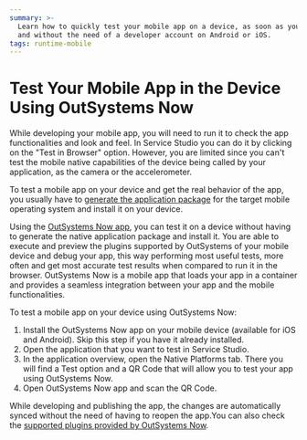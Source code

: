 ```yaml
---
summary: >-
  Learn how to quickly test your mobile app on a device, as soon as you publish
  and without the need of a developer account on Android or iOS.
tags: runtime-mobile
---
```


# Test Your Mobile App in the Device Using OutSystems Now

While developing your mobile app, you will need to run it to check the app functionalities and look and feel. In Service Studio you can do it by clicking on the "Test in Browser" option. However, you are limited since you can't test the mobile native capabilities of the device being called by your application, as the camera or the accelerometer.

To test a mobile app on your device and get the real behavior of the app, you usually have to [generate the application package](https://github.com/danielmarquespt/docs-product/tree/e7ea3f444d5129dab245c69ab72ae091554bc4fb/src/deliver-mobile/generate-and-distribute-your-mobile-app/intro.md%3E) for the target mobile operating system and install it on your device.

Using the [OutSystems Now app](https://now.outsystems.com>), you can test it on a device without having to generate the native application package and install it. You are able to execute and preview the plugins supported by OutSystems of your mobile device and debug your app, this way performing most useful tests, more often and get most accurate test results when compared to run it in the browser. OutSystems Now is a mobile app that loads your app in a container and provides a seamless integration between your app and the mobile functionalities.

To test a mobile app on your device using OutSystems Now:

1. Install the OutSystems Now app on your mobile device \(available for iOS and Android\). Skip this step if you have it already installed. 
2. Open the application that you want to test in Service Studio. 
3. In the application overview, open the Native Platforms tab. There you will find a Test option and a QR Code that will allow you to test your app using OutSystems Now. 
4. Open OutSystems Now app and scan the QR Code. 

While developing and publishing the app, the changes are automatically synced without the need of having to reopen the app.You can also check the [supported plugins provided by OutSystems Now](../extensibility-and-integration/mobile-plugins/intro.md#Supported_Plugins%3E).

